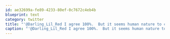 ```yaml
---
id: ae32699a-fe89-4233-80ef-0c7672c4eb4b
blueprint: text
category: twitter
title: "'@Darling_Lil_Red I agree 100%.  But it seems human nature to complain about things... Everything."
caption: "'@Darling_Lil_Red I agree 100%.  But it seems human nature to complain about things... Everything."
---
```

